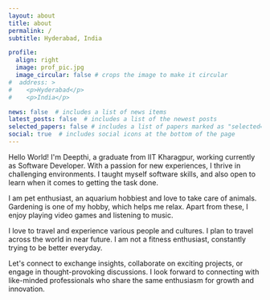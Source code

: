 ```yaml
---
layout: about
title: about
permalink: /
subtitle: Hyderabad, India

profile:
  align: right
  image: prof_pic.jpg
  image_circular: false # crops the image to make it circular
#  address: >
#    <p>Hyderabad</p>
#    <p>India</p>

news: false  # includes a list of news items
latest_posts: false  # includes a list of the newest posts
selected_papers: false # includes a list of papers marked as "selected={true}"
social: true  # includes social icons at the bottom of the page
---
```


Hello World! I'm Deepthi, a graduate from IIT Kharagpur, working currently as Software Developer. With a passion for new experiences, I thrive in challenging environments. I taught myself software skills, and also open to learn when it comes to getting the task done.

I am pet enthusiast, an aquarium hobbiest and love to take care of animals. Gardening is one of my hobby, which helps me relax. Apart from these, I enjoy playing video games and listening to music.

I love to travel and experience various people and cultures. I plan to travel across the world in near future. I am not a fitness enthusiast, constantly trying to be better everyday.

Let's connect to exchange insights, collaborate on exciting projects, or engage in thought-provoking discussions. I look forward to connecting with like-minded professionals who share the same enthusiasm for growth and innovation.